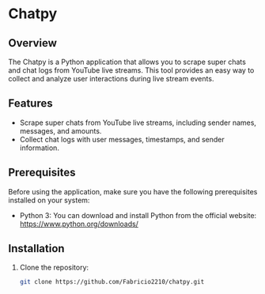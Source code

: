 # Chatpy

## Overview

The Chatpy is a Python application that allows you to scrape super chats and chat logs from YouTube live streams. This tool provides an easy way to collect and analyze user interactions during live stream events.

## Features

- Scrape super chats from YouTube live streams, including sender names, messages, and amounts.
- Collect chat logs with user messages, timestamps, and sender information.

## Prerequisites

Before using the application, make sure you have the following prerequisites installed on your system:

- Python 3: You can download and install Python from the official website: https://www.python.org/downloads/

## Installation

1. Clone the repository:

   ```bash
   git clone https://github.com/Fabricio2210/chatpy.git
